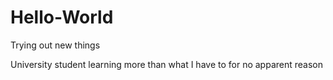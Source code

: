 # Hello-World
Trying out new things

University student learning more than what I have to for no apparent reason

